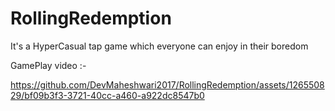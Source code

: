 # RollingRedemption
It's a HyperCasual tap game which everyone can enjoy in their boredom 

GamePlay video :- 

https://github.com/DevMaheshwari2017/RollingRedemption/assets/126550829/bf09b3f3-3721-40cc-a460-a922dc8547b0
